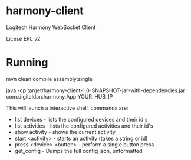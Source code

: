 # harmony-client
Logitech Harmony WebSocket Client

Licese EPL v2


# Running
 mvn clean compile assembly:single
 
 java -cp target/harmony-client-1.0-SNAPSHOT-jar-with-dependencies.jar com.digitaldan.harmony.App YOUR_HUB_IP
 
 This will launch a interactive shell, commands are:
 
  * list devices              - lists the configured devices and their id's
  * list activities           - lists the configured activities and their id's
  * show activity             - shows the current activity
  * start \<activity>         - starts an activity (takes a string or id)
  * press \<device> \<button> - perform a single button press
  * get_config                - Dumps the full config json, unformatted 
 
 
 
